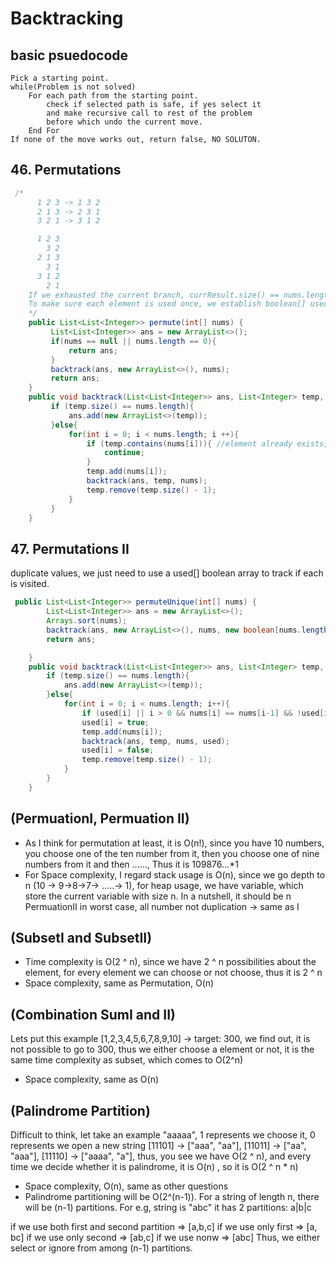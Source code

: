 # Backtracking

## basic psuedocode

```
Pick a starting point.
while(Problem is not solved)
    For each path from the starting point.
        check if selected path is safe, if yes select it
        and make recursive call to rest of the problem
        before which undo the current move.
    End For
If none of the move works out, return false, NO SOLUTON.

```

## 46. Permutations

```java
 /*
      1 2 3 -> 1 3 2
      2 1 3 -> 2 3 1
      3 2 1 -> 3 1 2

      1 2 3
        3 2
      2 1 3
        3 1
      3 1 2
        2 1
    If we exhausted the current branch, currResult.size() == nums.length, we will backtrack.
    To make sure each element is used once, we establish boolean[] used.
    */
    public List<List<Integer>> permute(int[] nums) {
         List<List<Integer>> ans = new ArrayList<>();
         if(nums == null || nums.length == 0){
             return ans;
         }
         backtrack(ans, new ArrayList<>(), nums);
         return ans;
    }
    public void backtrack(List<List<Integer>> ans, List<Integer> temp, int[] nums){
         if (temp.size() == nums.length){
             ans.add(new ArrayList<>(temp));
         }else{
             for(int i = 0; i < nums.length; i ++){
                 if (temp.contains(nums[i])){ //element already exists, skip
                     continue;
                 }
                 temp.add(nums[i]);
                 backtrack(ans, temp, nums);
                 temp.remove(temp.size() - 1);
             }
         }
    }
```

## 47. Permutations II

duplicate values, we just need to use a used[] boolean array to track if each is visited.

```java
 public List<List<Integer>> permuteUnique(int[] nums) {
        List<List<Integer>> ans = new ArrayList<>();
        Arrays.sort(nums);
        backtrack(ans, new ArrayList<>(), nums, new boolean[nums.length]);
        return ans;

    }
    public void backtrack(List<List<Integer>> ans, List<Integer> temp, int[] nums, boolean[] used){
        if (temp.size() == nums.length){
            ans.add(new ArrayList<>(temp));
        }else{
            for(int i = 0; i < nums.length; i++){
                if (used[i] || i > 0 && nums[i] == nums[i-1] && !used[i-1] ) continue;
                used[i] = true;
                temp.add(nums[i]);
                backtrack(ans, temp, nums, used);
                used[i] = false;
                temp.remove(temp.size() - 1);
            }
        }
    }

```

## (PermuationI, Permuation II)

- As I think for permutation at least, it is O(n!), since you have 10 numbers, you choose one of the ten number from it, then you choose one of nine numbers from it and then ......, Thus it is 109876...\*1
- For Space complexity, I regard stack usage is O(n), since we go depth to n (10 -> 9->8->7-> .....-> 1), for heap usage, we have variable, which store the current variable with size n. In a nutshell, it should be n
  PermuationII in worst case, all number not duplication -> same as I

## (SubsetI and SubsetII)

- Time complexity is O(2 ^ n), since we have 2 ^ n possibilities about the element, for every element we can choose or not choose, thus it is 2 ^ n
- Space complexity, same as Permutation, O(n)

## (Combination SumI and II)

Lets put this example [1,2,3,4,5,6,7,8,9,10] -> target: 300, we find out, it is not possible to go to 300, thus we either choose a element or not, it is the same time complexity as subset, which comes to O(2^n)

- Space complexity, same as O(n)

## (Palindrome Partition)

Difficult to think, let take an example "aaaaa", 1 represents we choose it, 0 represents we open a new string [11101] -> ["aaa", "aa"], [11011] -> ["aa", "aaa"], [11110] -> ["aaaa", "a"], thus, you see we have O(2 ^ n), and every time we decide whether it is palindrome, it is O(n) , so it is O(2 ^ n \* n)

- Space complexity, O(n), same as other questions
- Palindrome partitioning will be O(2^(n-1)). For a string of length n, there will be (n-1) partitions.
  For e.g, string is "abc"
  it has 2 partitions: a|b|c

if we use both first and second partition => [a,b,c]
if we use only first => [a, bc]
if we use only second => [ab,c]
if we use nonw => [abc]
Thus, we either select or ignore from among (n-1) partitions.
